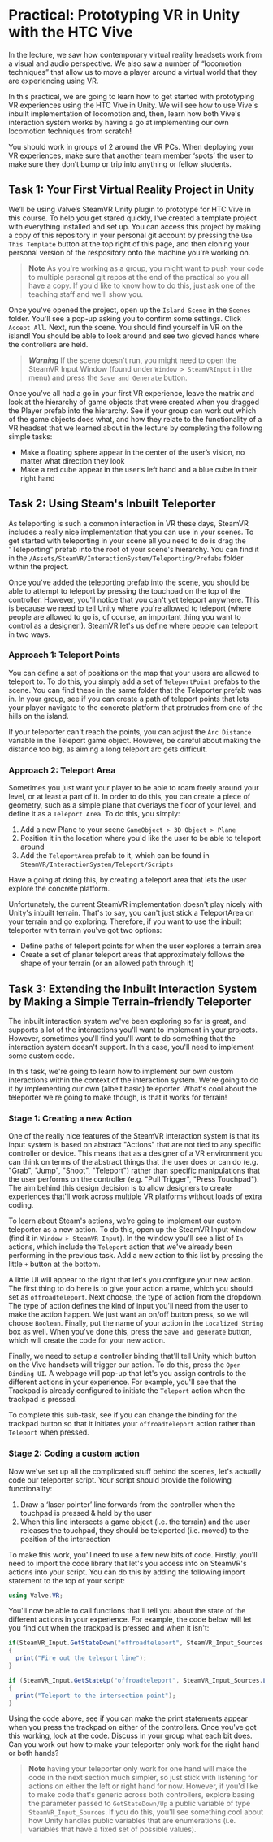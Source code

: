 # Practical: Prototyping VR in Unity with the HTC Vive

In the lecture, we saw how contemporary virtual reality headsets work from a visual and audio perspective. We also saw a number of “locomotion techniques” that allow us to move a player around a virtual world that they are experiencing using VR.

In this practical, we are going to learn how to get started with prototyping VR experiences using the HTC Vive in Unity. We will see how to use Vive's inbuilt implementation of locomotion and, then, learn how both Vive's interaction system works by having a go at implementing our own locomotion techniques from scratch!

You should work in groups of 2 around the VR PCs. When deploying your VR experiences, make sure that another team member ‘spots’ the user to make sure they don’t bump or trip into anything or fellow students. 

## Task 1: Your First Virtual Reality Project in Unity

We’ll be using Valve’s SteamVR Unity plugin to prototype for HTC Vive in this course. To help you get stared quickly, I've created a template project with everything installed and set up. You can access this project by making a copy of this repository in your personal git account by pressing the ```Use This Template``` button at the top right of this page, and then cloning your personal version of the respository onto the machine you're working on.

> **Note** As you're working as a group, you might want to push your code to multiple personal git repos at the end of the practical so you all have a copy. If you'd like to know how to do this, just ask one of the teaching staff and we'll show you.

Once you've opened the project, open up the ```Island Scene``` in the ```Scenes``` folder. You'll see a pop-up asking you to confirm some settings. Click ```Accept All```. Next, run the scene. You should find yourself in VR on the island! You should be able to look around and see two gloved hands where the controllers are held.

> ***Warning*** If the scene doesn't run, you might need to open the SteamVR Input Window (found under ```Window > SteamVRInput``` in the menu) and press the ```Save and Generate``` button. 

Once you’ve all had a go in your first VR experience, leave the matrix and look at the hierarchy of game objects that were created when you dragged the Player prefab into the hierarchy. See if your group can work out which of the game objects does what, and how they relate to the functionality of a VR headset that we learned about in the lecture by completing the following simple tasks:

- Make a floating sphere appear in the center of the user’s vision, no matter what direction they look
- Make a red cube appear in the user’s left hand and a blue cube in their right hand

## Task 2: Using Steam's Inbuilt Teleporter

As teleporting is such a common interaction in VR these days, SteamVR includes a really nice implementation that you can use in your scenes. To get started with teleporting in your scene all you need to do is drag the "Teleporting" prefab into the root of your scene's hierarchy. You can find it in the ```/Assets/SteamVR/InteractionSystem/Teleporting/Prefabs``` folder within the project.

Once you've added the teleporting prefab into the scene, you should be able to attempt to teleport by pressing the touchpad on the top of the controller. However, you'll notice that you can't yet teleport anywhere. This is because we need to tell Unity where you're allowed to teleport (where people are allowed to go is, of course, an important thing you want to control as a designer!). SteamVR let's us define where people can teleport in two ways.

### Approach 1: Teleport Points

You can define a set of positions on the map that your users are allowed to teleport to. To do this, you simply add a set of ```TeleportPoint``` prefabs to the scene. You can find these in the same folder that the Teleporter prefab was in. In your group, see if you can create a path of teleport points that lets your player navigate to the concrete platform that protrudes from one of the hills on the island.

If your teleporter can't reach the points, you can adjust the ```Arc Distance``` variable in the Teleport game object. However, be careful about making the distance too big, as aiming a long teleport arc gets difficult.

### Approach 2: Teleport Area

Sometimes you just want your player to be able to roam freely around your level, or at least a part of it. In order to do this, you can create a piece of geometry, such as a simple plane that overlays the floor of your level, and define it as a ```Teleport Area```. To do this, you simply:

1. Add a new Plane to your scene ```GameObject > 3D Object > Plane```
2. Position it in the location where you'd like the user to be able to teleport around
3. Add the ```TeleportArea``` prefab to it, which can be found in ```SteamVR/InteractionSystem/Teleport/Scripts```

Have a going at doing this, by creating a teleport area that lets the user explore the concrete platform.

Unfortunately, the current SteamVR implementation doesn't play nicely with Unity's inbuilt terrain. That's to say, you can't just stick a TeleportArea on your terrain and go exploring. Therefore, if you want to use the inbuilt teleporter with terrain you've got two options:

- Define paths of teleport points for when the user explores a terrain area
- Create a set of planar teleport areas that approximately follows the shape of your terrain (or an allowed path through it)

## Task 3: Extending the Inbuilt Interaction System by Making a Simple Terrain-friendly Teleporter

The inbuilt interaction system we've been exploring so far is great, and supports a lot of the interactions you'll want to implement in your projects. However, sometimes you'll find you'll want to do something that the interaction system doesn't support. In this case, you'll need to implement some custom code. 

In this task, we're going to learn how to implement our own custom interactions within the context of the interaction system. We're going to do it by implementing our own (albeit basic) teleporter. What's cool about the teleporter we're going to make though, is that it works for terrain!

### Stage 1: Creating a new Action

One of the really nice features of the SteamVR interaction system is that its input system is based on abstract "Actions" that are not tied to any specific controller or device. This means that as a designer of a VR environment you can think on terms of the abstract things that the user does or can do (e.g. "Grab", "Jump", "Shoot", "Teleport") rather than specific manipulations that the user performs on the controller (e.g. "Pull Trigger", "Press Touchpad"). The aim behind this design decision is to allow designers to create experiences that'll work across multiple VR platforms without loads of extra coding.

To learn about Steam's actions, we're going to implement our custom teleporter as a new action. To do this, open up the SteamVR Input window (find it in ```Window > SteamVR Input```).  In the window you'll see a list of ```In``` actions, which include the ```Teleport``` action that we've already been performing in the previous task. Add a new action to this list by pressing the little ```+``` button at the bottom.

A little UI will appear to the right that let's you configure your new action. The first thing to do here is to give your action a name, which you should set as ```offroadteleport```. Next choose, the type of action from the dropdown. The type of action defines the kind of input you'll need from the user to make the action happen. We just want an on/off button press, so we will choose ```Boolean```. Finally, put the name of your action in the ```Localized String``` box as well. When you've done this, press the ```Save and generate``` button, which will create the code for your new action.

Finally, we need to setup a controller binding that'll tell Unity which button on the Vive handsets will trigger our action. To do this, press the ```Open Binding UI```. A webpage will pop-up that let's you assign controls to the different actions in your experience. For example, you'll see that the Trackpad is already configured to initiate the ```Teleport``` action when the trackpad is pressed.

To complete this sub-task, see if you can change the binding for the trackpad button so that it initiates your ```offroadteleport``` action rather than ```Teleport``` when pressed.

### Stage 2: Coding a custom action

Now we've set up all the complicated stuff behind the scenes, let's actually code our teleporter script. Your script should provide the following functionality:

1. Draw a ‘laser pointer’ line forwards from the controller when the touchpad is pressed & held by the user
2. When this line intersects a game object (i.e. the terrain) and the user releases the touchpad, they should be teleported (i.e. moved) to the position of the intersection

To make this work, you'll need to use a few new bits of code. Firstly, you'll need to import the code library that let's you access info on SteamVR's actions into your script. You can do this by adding the following import statement to the top of your script:

```c#
using Valve.VR;
```

You'll now be able to call functions that'll tell you about the state of the different actions in your experience. For example, the code below will let you find out when the trackpad is pressed and when it isn't:

```c#
if(SteamVR_Input.GetStateDown("offroadteleport", SteamVR_Input_Sources.LeftHand))
{
  print("Fire out the teleport line");
}

if (SteamVR_Input.GetStateUp("offroadteleport", SteamVR_Input_Sources.LeftHand))
{
  print("Teleport to the intersection point");
}
```

Using the code above, see if you can make the print statements appear when you press the trackpad on either of the controllers. Once you've got this working, look at the code. Discuss in your group what each bit does. Can you work out how to make your teleporter only work for the right hand or both hands?

> **Note** having your teleporter only work for one hand will make the code in the next section much simpler, so just stick with listening for actions on either the left or right hand for now. However, if you'd like to make code that's generic across both controllers, explore basing the parameter passed to ```GetStateDown/Up``` a public variable of type ```SteamVR_Input_Sources```. If you do this, you'll see something cool about how Unity handles public variables that are enumerations (i.e. variables that have a fixed set of possible values).


